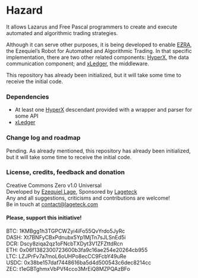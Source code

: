 # Hazard

It allows Lazarus and Free Pascal programmers to create and execute automated and algorithmic trading strategies.

Although it can serve other purposes, it is being developed to enable [EƵRA](https://github.com/ezlage/EZRA), the Ezequiel’s Robot for Automated and Algorithmic Trading. In that specific implementation, there are two other related components: [HyperX](https://github.com/ezlage/HyperX), the data communication component; and [xLedger](https://github.com/ezlage/Hazard), the middleware.

This repository has already been initialized, but it will take some time to receive the initial code.

### Dependencies

- At least one [HyperX](https://github.com/ezlage/HyperX) descendant provided with a wrapper and parser for some API
- [xLedger](https://github.com/ezlage/xLedger)

### Change log and roadmap

Pending. As already mentioned, this repository has already been initialized, but it will take some time to receive the initial code.

### License, credits, feedback and donation

Creative Commons Zero v1.0 Universal  
Developed by [Ezequiel Lage](https://twitter.com/ezlage), Sponsored by [Lageteck](https://lageteck.com)  
Any and all suggestions, criticisms and contributions are welcome!  
Be in touch at contact@lageteck.com  

#### Please, support this initiative!
BTC: 1KMBgg1h3TGPCWZyi4iFo55QvYrdo5JyRc  
DASH: Xt7BNFyCBxPdnubx5Yp1MjTn7sJLSnEd5i  
DCR: Dscy8ziqa2qz1oFNcbTXDyt3V1ZFZttdRcn  
ETH: 0x06f1382300723600b3fa9c16ae254e20264cb955  
LTC: LZJPrFv7a7moL6oUHPo8ecCC9FcbY49uRe  
USDC: 0x38be157daf7448616ba5d4d500543c6dec8214cc  
ZEC: t1eGBTghmxVbPVf4cco3MrEiQ8MZPQAzBFo  